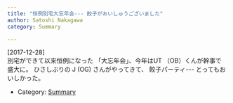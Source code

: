 ```yaml
---
title: "恒例別宅大忘年会--- 餃子がおいしゅうございました"
author: Satoshi Nakagawa
category: Summary

---
```


[2017-12-28]  
 別宅ができて以来恒例になった
「大忘年会」、今年はUT （OB）くんが幹事で
盛大に。
ひさしぶりの J (OG) さんがやってきて、
餃子パーティ---
とってもおいしかった。

- Category: [Summary](categories.html#Summary)

